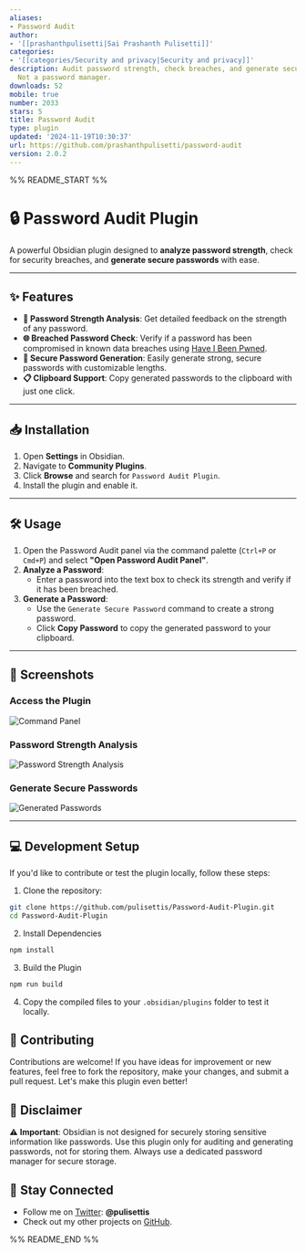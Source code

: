 ```yaml
---
aliases:
- Password Audit
author:
- '[[prashanthpulisetti|Sai Prashanth Pulisetti]]'
categories:
- '[[categories/Security and privacy|Security and privacy]]'
description: Audit password strength, check breaches, and generate secure passwords.
  Not a password manager.
downloads: 52
mobile: true
number: 2033
stars: 5
title: Password Audit
type: plugin
updated: '2024-11-19T10:30:37'
url: https://github.com/prashanthpulisetti/password-audit
version: 2.0.2
---
```


%% README_START %%

# **🔒 Password Audit Plugin**

A powerful Obsidian plugin designed to **analyze password strength**, check for security breaches, and **generate secure passwords** with ease.

---

## **✨ Features**

- **🔑 Password Strength Analysis**: Get detailed feedback on the strength of any password.
- **🌐 Breached Password Check**: Verify if a password has been compromised in known data breaches using [Have I Been Pwned](https://haveibeenpwned.com/).
- **🔐 Secure Password Generation**: Easily generate strong, secure passwords with customizable lengths.
- **📋 Clipboard Support**: Copy generated passwords to the clipboard with just one click.

---

## **📥 Installation**

1. Open **Settings** in Obsidian.
2. Navigate to **Community Plugins**.
3. Click **Browse** and search for `Password Audit Plugin`.
4. Install the plugin and enable it.

---

## **🛠️ Usage**

1. Open the Password Audit panel via the command palette (`Ctrl+P` or `Cmd+P`) and select **"Open Password Audit Panel"**.
2. **Analyze a Password**:
   - Enter a password into the text box to check its strength and verify if it has been breached.
3. **Generate a Password**:
   - Use the `Generate Secure Password` command to create a strong password.
   - Click **Copy Password** to copy the generated password to your clipboard.

---

## **📸 Screenshots**

### **Access the Plugin**
![Command Panel](https://raw.githubusercontent.com/prashanthpulisetti/password-audit/HEAD/Screenshots/commandlet.png)

### **Password Strength Analysis**
![Password Strength Analysis](https://raw.githubusercontent.com/prashanthpulisetti/password-audit/HEAD/Screenshots/password_breached.png)

### **Generate Secure Passwords**
![Generated Passwords](https://raw.githubusercontent.com/prashanthpulisetti/password-audit/HEAD/Screenshots/password_generator.png)

---

## **💻 Development Setup**

If you'd like to contribute or test the plugin locally, follow these steps:

1.  Clone the repository:
   ```bash
   git clone https://github.com/pulisettis/Password-Audit-Plugin.git
   cd Password-Audit-Plugin
```

2. Install Dependencies
```bash
npm install
```
3. Build the Plugin
```bash
npm run build
```
4. Copy the compiled files to your `.obsidian/plugins` folder to test it locally.

## **🤝 Contributing**
Contributions are welcome! If you have ideas for improvement or new features, feel free to fork the repository, make your changes, and submit a pull request. Let's make this plugin even better!

## **📢 Disclaimer**

⚠️ **Important**: Obsidian is not designed for securely storing sensitive information like passwords. Use this plugin only for auditing and generating passwords, not for storing them. Always use a dedicated password manager for secure storage.

## **🌟 Stay Connected**

-   Follow me on [Twitter](https://twitter.com/pulisettis): **@pulisettis**
-   Check out my other projects on [GitHub](https://github.com/prashanthpulisetti).




%% README_END %%